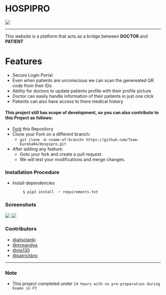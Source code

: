 # <b>HOSPIPRO</b> 
![](/media/img/screenshot.png)
<hr/>
This website is a platform that acts as a bridge between <b>DOCTOR</b> and <b>PATIENT</b>

# <b>Features</b>
* Secure Login Portal
* Even when patients are unconscious we can scan the genereated QR code from their IDs 
* Ability for doctors to update patients profile with their profile picture
* Doctor can easily handle information of their patients in just one click
* Patients can also have access to there medical history
#### This project still has scope of development, so you can also contribute to this Project as follows:
* [Fork](https://github.com/Team-Eureka04/Hospipro) this Repository
* Clone your Fork on a different branch:
	* `git clone -b <name-of-branch> https://github.com/Team-Eureka04/Hospipro.git`
* After adding any feature:
	* Goto your fork and create a pull request.
	* We will test your modifications and merge changes.
	

### Installation Procedure

* Install dependencies
```sh
        $ pip3 install -r requirements.txt
```
### Screenshots
![](/media/img/screenshot1.png)
![](/media/img/screenshot3.png)
### Contributors

- [@alisolanki](https://github.com/alisolanki)
- [@mrpandya](https://github.com/mrpandya)
- [@nis130](https://github.com/nis130)
- [@patrickbro](https://github.com/patrickbro13)
---
 ### Note

- This project completed under `24 hours with no pre-preparation during Exams in FY`

